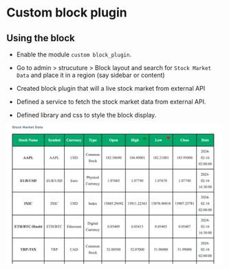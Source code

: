 # Custom block plugin


## Using the block

- Enable the module `custom block_plugin`.
- Go to admin > strucuture > Block layout and search for `Stock Market Data` and place it in a region (say sidebar or content)


-  Created block plugin that will a live stock market from external API

-  Defined a service to fetch the stock market data from external API.

-  Defined library and css to style the block display.

![Alt text](screenshot-1.png)